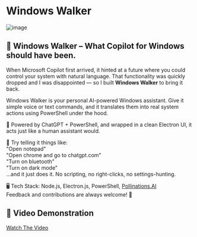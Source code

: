 # Windows Walker
![image](https://github.com/user-attachments/assets/1fd2eb94-4ee2-4562-9191-806368f36731)          
## 🚀 Windows Walker – What Copilot for Windows should have been.

When Microsoft Copilot first arrived, it hinted at a future where you could control your system with natural language. That functionality was quickly dropped and I was disappointed — so I built **Windows Walker** to bring it back.

Windows Walker is your personal AI-powered Windows assistant. Give it simple voice or text commands, and it translates them into real system actions using PowerShell under the hood.

🧠 Powered by ChatGPT + PowerShell, and wrapped in a clean Electron UI, it acts just like a human assistant would.

💬 Try telling it things like:          
"Open notepad"           
"Open chrome and go to chatgpt.com"         
"Turn on bluetooth"         
"Turn on dark mode"        
...and it just does it. No scripting, no right-clicks, no settings-hunting.        

🖥️ Tech Stack: Node.js, Electron.js, PowerShell, [Pollinations.AI](https://pollinations.ai/)         
Feedback and contributions are always welcome! 🙌

## 🎥 Video Demonstration
[Watch The Video](https://www.youtube.com/watch?v=mcH4TlnGenQ)
